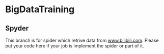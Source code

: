 # BigDataTraining
## Spyder

This branch is for spider which retrive data from www.bilibili.com. Please put your code here if your job is implement the spider or part of it.
